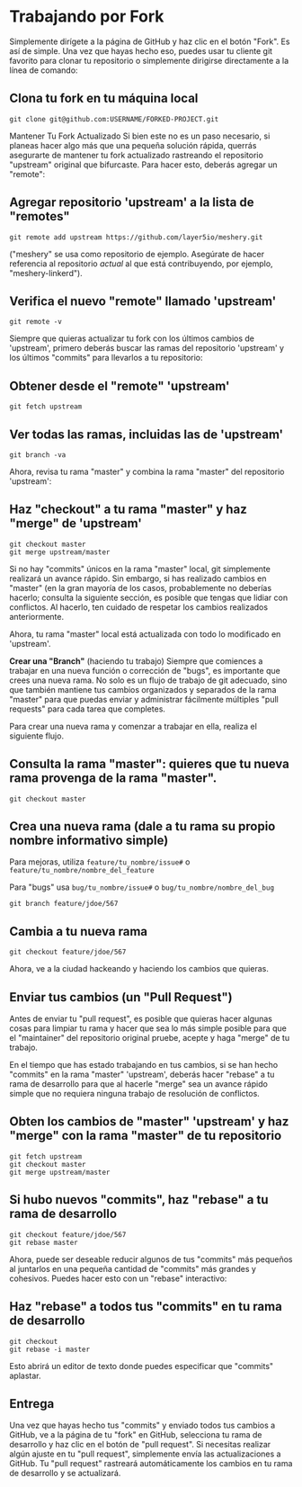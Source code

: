 # Trabajando por Fork
Simplemente dirígete a la página de GitHub y haz clic en el botón "Fork". Es así de simple. Una vez que hayas hecho eso, puedes usar tu cliente git favorito para clonar tu repositorio o simplemente dirigirse directamente a la línea de comando:

## Clona tu fork en tu máquina local
```
git clone git@github.com:USERNAME/FORKED-PROJECT.git
```
Mantener Tu Fork Actualizado
Si bien este no es un paso necesario, si planeas hacer algo más que una pequeña solución rápida, querrás asegurarte de mantener tu fork actualizado rastreando el repositorio "upstream" original que bifurcaste. Para hacer esto, deberás agregar un "remote":

## Agregar repositorio 'upstream' a la lista de "remotes"
```
git remote add upstream https://github.com/layer5io/meshery.git
```
("meshery" se usa como repositorio de ejemplo. Asegúrate de hacer referencia al repositorio _actual_ al que está contribuyendo, por ejemplo, "meshery-linkerd").

## Verifica el nuevo "remote" llamado 'upstream'
```
git remote -v
```
Siempre que quieras actualizar tu fork con los últimos cambios de 'upstream', primero deberás buscar las ramas del repositorio 'upstream' y los últimos "commits" para llevarlos a tu repositorio:

## Obtener desde el "remote" 'upstream'
```
git fetch upstream
```

## Ver todas las ramas, incluidas las de 'upstream'
```
git branch -va
```
Ahora, revisa tu rama "master" y combina la rama "master" del repositorio 'upstream':

## Haz "checkout" a tu rama "master" y haz "merge" de 'upstream'
```
git checkout master
git merge upstream/master
```
Si no hay "commits" únicos en la rama "master" local, git simplemente realizará un avance rápido. Sin embargo, si has realizado cambios en "master" (en la gran mayoría de los casos, probablemente no deberías hacerlo; consulta la siguiente sección, es posible que tengas que lidiar con conflictos. Al hacerlo, ten cuidado de respetar los cambios realizados anteriormente.

Ahora, tu rama "master" local está actualizada con todo lo modificado en 'upstream'.

**Crear una "Branch"** (haciendo tu trabajo)
Siempre que comiences a trabajar en una nueva función o corrección de "bugs", es importante que crees una nueva rama. No solo es un flujo de trabajo de git adecuado, sino que también mantiene tus cambios organizados y separados de la rama "master" para que puedas enviar y administrar fácilmente múltiples "pull requests" para cada tarea que completes.

Para crear una nueva rama y comenzar a trabajar en ella, realiza el siguiente flujo.

## Consulta la rama "master": quieres que tu nueva rama provenga de la rama "master".
```
git checkout master
```

## Crea una nueva rama (dale a tu rama su propio nombre informativo simple)
Para mejoras, utiliza `feature/tu_nombre/issue#` o `feature/tu_nombre/nombre_del_feature`

Para "bugs" usa `bug/tu_nombre/issue#` o `bug/tu_nombre/nombre_del_bug`

```
git branch feature/jdoe/567
```

## Cambia a tu nueva rama
```
git checkout feature/jdoe/567
```
Ahora, ve a la ciudad hackeando y haciendo los cambios que quieras.

## Enviar tus cambios (un "Pull Request")
Antes de enviar tu "pull request", es posible que quieras hacer algunas cosas para limpiar tu rama y hacer que sea lo más simple posible para que el "maintainer" del repositorio original pruebe, acepte y haga "merge" de tu trabajo.

En el tiempo que has estado trabajando en tus cambios, si se han hecho "commits" en la rama "master" 'upstream', deberás hacer "rebase" a tu rama de desarrollo para que al hacerle "merge" sea un avance rápido simple que no requiera ninguna trabajo de resolución de conflictos.

## Obten los cambios de "master" 'upstream' y haz "merge" con la rama "master" de tu repositorio
```
git fetch upstream
git checkout master
git merge upstream/master
```

## Si hubo nuevos "commits", haz "rebase" a tu rama de desarrollo
```
git checkout feature/jdoe/567
git rebase master
```
Ahora, puede ser deseable reducir algunos de tus "commits" más pequeños al juntarlos en una pequeña cantidad de "commits" más grandes y cohesivos. Puedes hacer esto con un "rebase" interactivo:

## Haz "rebase" a todos tus "commits" en tu rama de desarrollo
```
git checkout
git rebase -i master
```
Esto abrirá un editor de texto donde puedes especificar que "commits" aplastar.

## Entrega
Una vez que hayas hecho tus "commits" y enviado todos tus cambios a GitHub, ve a la página de tu "fork" en GitHub, selecciona tu rama de desarrollo y haz clic en el botón de "pull request". Si necesitas realizar algún ajuste en tu "pull request", simplemente envía las actualizaciones a GitHub. Tu "pull request" rastreará automáticamente los cambios en tu rama de desarrollo y se actualizará.
